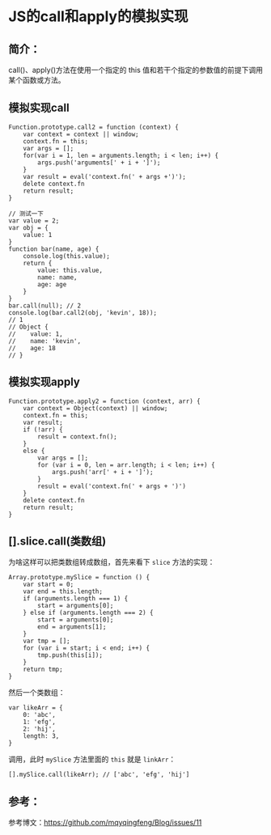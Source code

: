 
# JS的call和apply的模拟实现

## 简介：

call()、apply()方法在使用一个指定的 this 值和若干个指定的参数值的前提下调用某个函数或方法。

## 模拟实现call

```
Function.prototype.call2 = function (context) {
    var context = context || window;
    context.fn = this;
    var args = [];
    for(var i = 1, len = arguments.length; i < len; i++) {
        args.push('arguments[' + i + ']');
    }
    var result = eval('context.fn(' + args +')');
    delete context.fn
    return result;
}

// 测试一下
var value = 2;
var obj = {
    value: 1
}
function bar(name, age) {
    console.log(this.value);
    return {
        value: this.value,
        name: name,
        age: age
    }
}
bar.call(null); // 2
console.log(bar.call2(obj, 'kevin', 18));
// 1
// Object {
//    value: 1,
//    name: 'kevin',
//    age: 18
// }
```

## 模拟实现apply

```
Function.prototype.apply2 = function (context, arr) {
    var context = Object(context) || window;
    context.fn = this;
    var result;
    if (!arr) {
        result = context.fn();
    }
    else {
        var args = [];
        for (var i = 0, len = arr.length; i < len; i++) {
            args.push('arr[' + i + ']');
        }
        result = eval('context.fn(' + args + ')')
    }
    delete context.fn
    return result;
}
```

## [].slice.call(类数组)

为啥这样可以把类数组转成数组，首先来看下 `slice` 方法的实现：

```
Array.prototype.mySlice = function () {
    var start = 0;
    var end = this.length;
    if (arguments.length === 1) {
        start = arguments[0];
    } else if (arguments.length === 2) {
        start = arguments[0];
        end = arguments[1];
    }
    var tmp = [];
    for (var i = start; i < end; i++) {
        tmp.push(this[i]);
    }
    return tmp; 
}
```

然后一个类数组：
```
var likeArr = {
    0: 'abc',
    1: 'efg',
    2: 'hij',
    length: 3,
}
```

调用，此时 `mySlice` 方法里面的 `this` 就是 `linkArr`：
```
[].mySlice.call(likeArr); // ['abc', 'efg', 'hij']
```



## 参考：

参考博文：https://github.com/mqyqingfeng/Blog/issues/11
